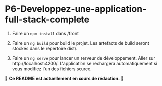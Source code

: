 # P6-Developpez-une-application-full-stack-complete

1. Faire un `npm install` dans /front

2. Faire un `ng build` pour build le projet. Les artefacts de build seront stockés dans le répertoire dist/.

3. Faire un `ng serve` pour lancer un serveur de développement. Aller sur http://localhost:4200/. L'application se rechargera automatiquement si vous modifiez l'un des fichiers source.

🚧 **Ce README est actuellement en cours de rédaction.** 🚧
